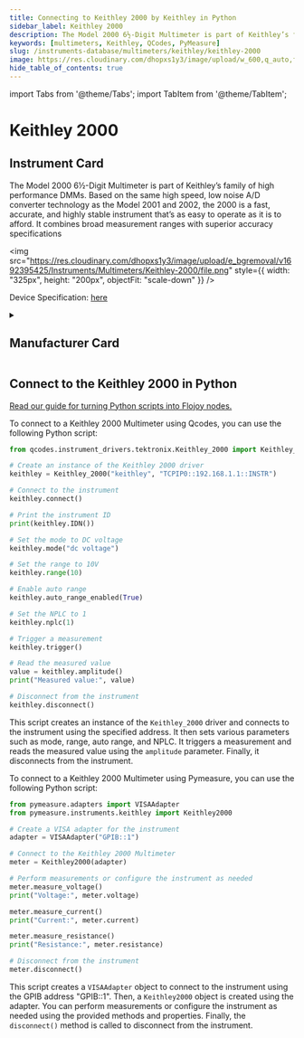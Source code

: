 ```yaml
---
title: Connecting to Keithley 2000 by Keithley in Python
sidebar_label: Keithley 2000
description: The Model 2000 6½-Digit Multimeter is part of Keithley’s family of high performance DMMs. Based on the same high speed, low noise A/D convertertechnology as the Model 2001 and 2002, the 2000 is a fast, accurate,and highly stable instrument that’s as easy to operate as it is to afford. Itcombines broad measurement ranges with superior accuracy specifications
keywords: [multimeters, Keithley, QCodes, PyMeasure]
slug: /instruments-database/multimeters/keithley/keithley-2000
image: https://res.cloudinary.com/dhopxs1y3/image/upload/w_600,q_auto,f_auto/e_bgremoval/v1692395425/Instruments/Multimeters/Keithley-2000/file.jpg
hide_table_of_contents: true
---
```


import Tabs from '@theme/Tabs';
import TabItem from '@theme/TabItem';

# Keithley 2000

## Instrument Card

<div className="flex">

<div>

The Model 2000 6½-Digit Multimeter is part of Keithley’s family of high performance DMMs. Based on the same high speed, low noise A/D converter
technology as the Model 2001 and 2002, the 2000 is a fast, accurate,
and highly stable instrument that’s as easy to operate as it is to afford. It
combines broad measurement ranges with superior accuracy specifications

</div>

<img src="https://res.cloudinary.com/dhopxs1y3/image/upload/e_bgremoval/v1692395425/Instruments/Multimeters/Keithley-2000/file.png" style={{ width: "325px", height: "200px", objectFit: "scale-down" }} />

</div>

<div className="flex text-center">

<p>Device Specification: <a target="\_blank" href="https://download.tek.com/datasheet/2000-DMM-Data-Sheet-1KW612970.pdf">here</a></p>

</div>

<details style={{ marginTop: "15px"}}>
<summary><h2>Manufacturer Card</h2></summary>

<img src="https://res.cloudinary.com/dhopxs1y3/image/upload/v1692806202/Instruments/Vendor%20Logos/Keithley.png" style={{ width: "100%", height: "170px",objectFit: "scale-down" }} />

Keithley Instruments is a measurement and instrument company headquartered in Solon, Ohio, that develops, manufactures, markets, and sells data acquisition products, as well as complete systems for high-volume production and assembly testing.

<ul>
  <li>Headquarters: Cleveland, Ohio, United States</li>
  <li>Yearly Revenue (millions, USD): 110.6</li>
  <li>Vendor Website: <a href="https://www.tek.com/en">here</a></li>
</ul>
</details>

## Connect to the Keithley 2000 in Python

[Read our guide for turning Python scripts into Flojoy nodes.](https://docs.flojoy.ai/custom-nodes/creating-custom-node/)
<Tabs>
<TabItem value="QCodes" label="QCodes">

To connect to a Keithley 2000 Multimeter using Qcodes, you can use the following Python script:

```python
from qcodes.instrument_drivers.tektronix.Keithley_2000 import Keithley_2000

# Create an instance of the Keithley 2000 driver
keithley = Keithley_2000("keithley", "TCPIP0::192.168.1.1::INSTR")

# Connect to the instrument
keithley.connect()

# Print the instrument ID
print(keithley.IDN())

# Set the mode to DC voltage
keithley.mode("dc voltage")

# Set the range to 10V
keithley.range(10)

# Enable auto range
keithley.auto_range_enabled(True)

# Set the NPLC to 1
keithley.nplc(1)

# Trigger a measurement
keithley.trigger()

# Read the measured value
value = keithley.amplitude()
print("Measured value:", value)

# Disconnect from the instrument
keithley.disconnect()
```

This script creates an instance of the `Keithley_2000` driver and connects to the instrument using the specified address. It then sets various parameters such as mode, range, auto range, and NPLC. It triggers a measurement and reads the measured value using the `amplitude` parameter. Finally, it disconnects from the instrument.

</TabItem>
<TabItem value="PyMeasure" label="PyMeasure">

To connect to a Keithley 2000 Multimeter using Pymeasure, you can use the following Python script:

```python
from pymeasure.adapters import VISAAdapter
from pymeasure.instruments.keithley import Keithley2000

# Create a VISA adapter for the instrument
adapter = VISAAdapter("GPIB::1")

# Connect to the Keithley 2000 Multimeter
meter = Keithley2000(adapter)

# Perform measurements or configure the instrument as needed
meter.measure_voltage()
print("Voltage:", meter.voltage)

meter.measure_current()
print("Current:", meter.current)

meter.measure_resistance()
print("Resistance:", meter.resistance)

# Disconnect from the instrument
meter.disconnect()
```

This script creates a `VISAAdapter` object to connect to the instrument using the GPIB address "GPIB::1". Then, a `Keithley2000` object is created using the adapter. You can perform measurements or configure the instrument as needed using the provided methods and properties. Finally, the `disconnect()` method is called to disconnect from the instrument.

</TabItem>
</Tabs>